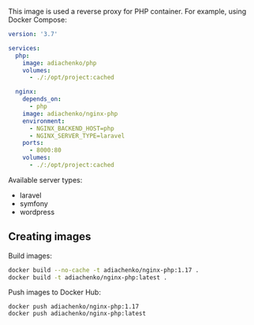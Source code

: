 This image is used a reverse proxy for PHP container. For example, using Docker Compose:

```yml
version: '3.7'

services:
  php:
    image: adiachenko/php
    volumes:
      - ./:/opt/project:cached

  nginx:
    depends_on:
      - php
    image: adiachenko/nginx-php
    environment:
      - NGINX_BACKEND_HOST=php
      - NGINX_SERVER_TYPE=laravel
    ports:
      - 8000:80
    volumes:
      - ./:/opt/project:cached
```

Available server types:

- laravel
- symfony
- wordpress

## Creating images

Build images:

```sh
docker build --no-cache -t adiachenko/nginx-php:1.17 .
docker build -t adiachenko/nginx-php:latest .
```

Push images to Docker Hub:

```
docker push adiachenko/nginx-php:1.17
docker push adiachenko/nginx-php:latest
```